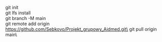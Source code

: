  git init\
 git lfs install\
 git branch -M main\
 git remote add origin https://github.com/Sebkovo/Projekt_grupowy_Aidmed.git\
 git pull origin main\
